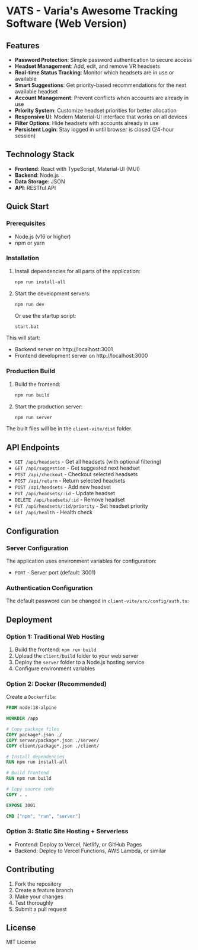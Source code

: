 # VATS - Varia's Awesome Tracking Software (Web Version)

## Features

- **Password Protection**: Simple password authentication to secure access
- **Headset Management**: Add, edit, and remove VR headsets
- **Real-time Status Tracking**: Monitor which headsets are in use or available
- **Smart Suggestions**: Get priority-based recommendations for the next available headset
- **Account Management**: Prevent conflicts when accounts are already in use
- **Priority System**: Customize headset priorities for better allocation
- **Responsive UI**: Modern Material-UI interface that works on all devices
- **Filter Options**: Hide headsets with accounts already in use
- **Persistent Login**: Stay logged in until browser is closed (24-hour session)

## Technology Stack

- **Frontend**: React with TypeScript, Material-UI (MUI)
- **Backend**: Node.js
- **Data Storage**: JSON
- **API**: RESTful API

## Quick Start

### Prerequisites

- Node.js (v16 or higher)
- npm or yarn

### Installation

1. Install dependencies for all parts of the application:
   ```bash
   npm run install-all
   ```

2. Start the development servers:
   ```bash
   npm run dev
   ```
   
   Or use the startup script:
   ```bash
   start.bat
   ```

This will start:
- Backend server on http://localhost:3001
- Frontend development server on http://localhost:3000

### Production Build

1. Build the frontend:
   ```bash
   npm run build
   ```

2. Start the production server:
   ```bash
   npm run server
   ```

The built files will be in the `client-vite/dist` folder.

## API Endpoints

- `GET /api/headsets` - Get all headsets (with optional filtering)
- `GET /api/suggestion` - Get suggested next headset
- `POST /api/checkout` - Checkout selected headsets
- `POST /api/return` - Return selected headsets
- `POST /api/headsets` - Add new headset
- `PUT /api/headsets/:id` - Update headset
- `DELETE /api/headsets/:id` - Remove headset
- `PUT /api/headsets/:id/priority` - Set headset priority
- `GET /api/health` - Health check

## Configuration

### Server Configuration
The application uses environment variables for configuration:

- `PORT` - Server port (default: 3001)

### Authentication Configuration
The default password can be changed in `client-vite/src/config/auth.ts`:

## Deployment

### Option 1: Traditional Web Hosting

1. Build the frontend: `npm run build`
2. Upload the `client/build` folder to your web server
3. Deploy the `server` folder to a Node.js hosting service
4. Configure environment variables

### Option 2: Docker (Recommended)

Create a `Dockerfile`:

```dockerfile
FROM node:18-alpine

WORKDIR /app

# Copy package files
COPY package*.json ./
COPY server/package*.json ./server/
COPY client/package*.json ./client/

# Install dependencies
RUN npm run install-all

# Build frontend
RUN npm run build

# Copy source code
COPY . .

EXPOSE 3001

CMD ["npm", "run", "server"]
```

### Option 3: Static Site Hosting + Serverless

- Frontend: Deploy to Vercel, Netlify, or GitHub Pages
- Backend: Deploy to Vercel Functions, AWS Lambda, or similar

## Contributing

1. Fork the repository
2. Create a feature branch
3. Make your changes
4. Test thoroughly
5. Submit a pull request

## License

MIT License